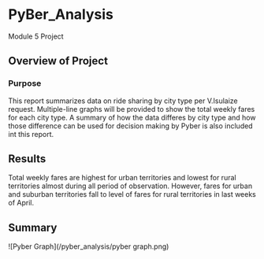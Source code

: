 # PyBer_Analysis
Module 5 Project

## Overview of Project
### Purpose
This report summarizes data on ride sharing by city type per V.Isulaize request.  Multiple-line graphs will be provided to show the total weekly fares for each city type.  A summary of how the data differes by city type and how those difference can be used for decision making by Pyber is also included int this report.

## Results



Total weekly fares are highest for urban territories and lowest for rural territories almost during all period of observation. However, fares for urban and suburban territories fall to level of fares for rural territories in last weeks of April.


## Summary

![Pyber Graph](/pyber_analysis/pyber graph.png)
